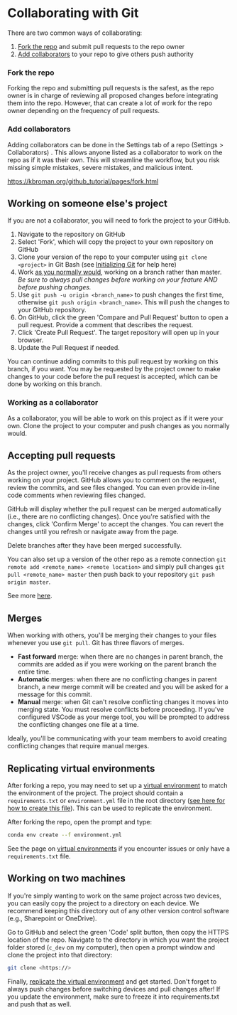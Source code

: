 # Collaborating with Git

There are two common ways of collaborating:

1. [Fork the repo](#fork-the-repo) and submit pull requests to the repo owner
2. [Add collaborators](#add-collaborators) to your repo to give others push authority

### Fork the repo

Forking the repo and submitting pull requests is the safest, as the repo owner is in charge of reviewing all proposed changes before integrating them into the repo. However, that can create a lot of work for the repo owner depending on the frequency of pull requests.

### Add collaborators

Adding collaborators can be done in the Settings tab of a repo (Settings > Collaborators) . This allows anyone listed as a collaborator to work on the repo as if it was their own. This will streamline the workflow, but you risk missing simple mistakes, severe mistakes, and malicious intent. 

https://kbroman.org/github_tutorial/pages/fork.html

## Working on someone else's project

If you are not a collaborator, you will need to fork the project to your GitHub.

1. Navigate to the repository on GitHub
2. Select 'Fork', which will copy the project to your own repository on GitHub
3. Clone your version of the repo to your computer using `git clone <project>` in Git Bash (see [Initializing Git](initializing-git.md) for help here)
4. Work [as you normally would](common-workflow.md), working on a branch rather than master. *Be sure to always pull changes before working on your feature AND before pushing changes.*
5. Use `git push -u origin <branch_name>` to push changes the first time, otherwise `git push origin <branch_name>`. This will push the changes to your GitHub repository.
6. On GitHub, click the green 'Compare and Pull Request' button to open a pull request. Provide a comment that describes the request.
7. Click 'Create Pull Request'. The  target repository will open up in your browser.
8. Update the Pull Request if needed.

You can continue adding commits to this pull request by working on this branch, if you want. You may be requested by the project owner to make changes to your code before the pull request is accepted, which can be done by working on this branch.

### Working as a collaborator

As a collaborator, you will be able to work on this project as if it were your own. Clone the project to your computer and push changes as you normally would.

## Accepting pull requests

As the project owner, you'll receive changes as pull requests from others working on your project. GitHub allows you to comment on the request, review the commits, and see files changed. You can even provide in-line code comments when reviewing files changed.

GitHub will display whether the pull request can be merged automatically (i.e., there are no conflicting changes). Once you're satisfied with the changes, click 'Confirm Merge' to accept the changes. You can revert the changes until you refresh or navigate away from the page.

Delete branches after they have been merged successfully.

You can also set up a version of the other repo as a remote connection `git remote add <remote_name> <remote location>` and simply pull changes `git pull <remote_name> master` then push back to your repository `git push origin master`. 

See more [here](https://kbroman.org/github_tutorial/pages/fork.html).

## Merges

When working with others, you'll be merging their changes to your files whenever you use `git pull`. Git has three flavors of merges.

* **Fast forward** merge: when there are no changes in parent branch, the commits are added as if you were working on the parent branch the entire time.
* **Automatic** merges: when there are no conflicting changes in parent branch, a new merge commit will be created and you will be asked for a message for this commit.
* **Manual** merge: when Git can't resolve conflicting changes it moves into merging state. You must resolve conflicts before proceeding. If you've configured VSCode as your merge tool, you will be prompted to address the conflicting changes one file at a time.

Ideally, you'll be communicating with your team members to avoid creating conflicting changes that require manual merges.

## Replicating virtual environments

After forking a repo, you may need to set up a [virtual environment](../development/virtual-environments) to match the environment of the project. The project should contain a `requirements.txt` or `environment.yml` file in the root directory ([see here for how to create this file](../development/virtual-environments/#sharing-virtual-environments)). This can be used to replicate the environment.

After forking the repo, open the prompt and type:

```bash
conda env create --f environment.yml 
```

See the page on [virtual environments](../development/virtual-environments) if you encounter issues or only have a `requirements.txt` file.

## Working on two machines

If you're simply wanting to work on the same project across two devices, you can easily copy the project to a directory on each device. We recommend keeping this directory out of any other version control software (e.g., Sharepoint or OneDrive). 

Go to GitHub and select the green 'Code' split button, then copy the HTTPS location of the repo. Navigate to the directory in which you want the project folder stored (`c_dev` on my computer), then open a prompt window and clone the project into that directory:

```bash
git clone <https://>
```

Finally, [replicate the virtual environment](#replicating-virtual-environments) and get started. Don't forget to always push changes before switching devices and pull changes after! If you update the environment, make sure to freeze it into requirements.txt and push that as well.